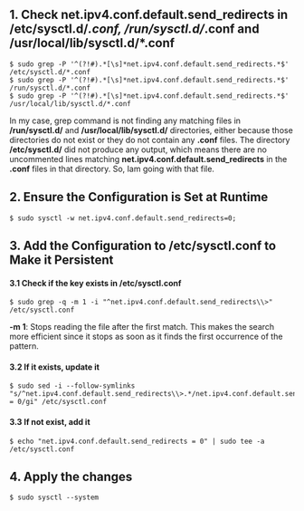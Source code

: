 ## 1. Check net.ipv4.conf.default.send_redirects in /etc/sysctl.d/*.conf, /run/sysctl.d/*.conf and /usr/local/lib/sysctl.d/*.conf
    $ sudo grep -P '^(?!#).*[\s]*net.ipv4.conf.default.send_redirects.*$' /etc/sysctl.d/*.conf
    $ sudo grep -P '^(?!#).*[\s]*net.ipv4.conf.default.send_redirects.*$' /run/sysctl.d/*.conf
    $ sudo grep -P '^(?!#).*[\s]*net.ipv4.conf.default.send_redirects.*$' /usr/local/lib/sysctl.d/*.conf

In my case, grep command is not finding any matching files in **/run/sysctl.d/** and **/usr/local/lib/sysctl.d/** directories, either because those directories do not exist or they do not contain any **.conf** files. The directory **/etc/sysctl.d/** did not produce any output, which means there are no uncommented lines matching **net.ipv4.conf.default.send_redirects** in the **.conf** files in that directory. So, Iam going with that file.

## 2. Ensure the Configuration is Set at Runtime
    $ sudo sysctl -w net.ipv4.conf.default.send_redirects=0;

## 3. Add the Configuration to /etc/sysctl.conf to Make it Persistent

#### 3.1 Check if the key exists in /etc/sysctl.conf
    $ sudo grep -q -m 1 -i "^net.ipv4.conf.default.send_redirects\\>" /etc/sysctl.conf

**-m 1**: Stops reading the file after the first match. This makes the search more efficient since it stops as soon as it finds the first occurrence of the pattern.

#### 3.2 If it exists, update it
    $ sudo sed -i --follow-symlinks "s/^net.ipv4.conf.default.send_redirects\\>.*/net.ipv4.conf.default.send_redirects = 0/gi" /etc/sysctl.conf

#### 3.3 If not exist, add it
    $ echo "net.ipv4.conf.default.send_redirects = 0" | sudo tee -a /etc/sysctl.conf

## 4. Apply the changes
    $ sudo sysctl --system
    

